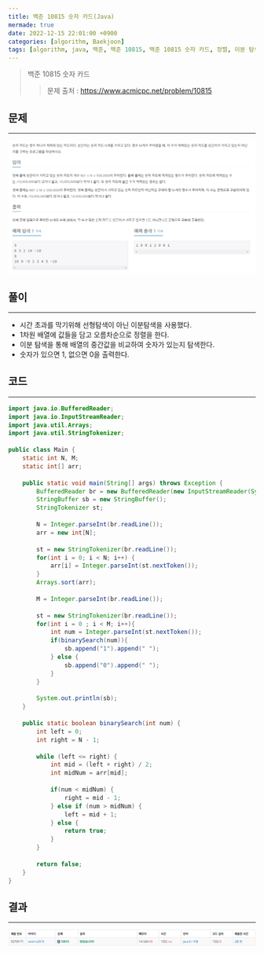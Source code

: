 ```yaml
---
title: 백준 10815 숫자 카드(Java)
mermade: true
date: 2022-12-15 22:01:00 +0900
categories: [algorithm, Baekjoon]
tags: [algorithm, java, 백준, 백준 10815, 백준 10815 숫자 카드, 정렬, 이분 탐색] # TAG names should always be lowercase
---
```

>백준 10815 숫자 카드
>> 문제 출처 : <https://www.acmicpc.net/problem/10815>


## 문제
---
![백준](/assets/img/BOJ/10815.PNG)

## 풀이
---
- 시간 초과를 막기위해 선형탐색이 아닌 이분탐색을 사용했다.
- 1차원 배열에 값들을 담고 오름차순으로 정렬을 한다.
- 이분 탐색을 통해 배열의 중간값을 비교하여 숫자가 있는지 탐색한다.
- 숫자가 있으면 1, 없으면 0을 출력한다.

## 코드
---
```java
import java.io.BufferedReader;
import java.io.InputStreamReader;
import java.util.Arrays;
import java.util.StringTokenizer;

public class Main {
    static int N, M;
    static int[] arr;

    public static void main(String[] args) throws Exception {
        BufferedReader br = new BufferedReader(new InputStreamReader(System.in));
        StringBuffer sb = new StringBuffer();
        StringTokenizer st;

        N = Integer.parseInt(br.readLine());
        arr = new int[N];

        st = new StringTokenizer(br.readLine());
        for(int i = 0; i < N; i++) {
            arr[i] = Integer.parseInt(st.nextToken());
        }
        Arrays.sort(arr);

        M = Integer.parseInt(br.readLine());

        st = new StringTokenizer(br.readLine());
        for(int i = 0 ; i < M; i++){
            int num = Integer.parseInt(st.nextToken());
            if(binarySearch(num)){
                sb.append("1").append(" ");
            } else {
                sb.append("0").append(" ");
            }
        }

        System.out.println(sb);
    }

    public static boolean binarySearch(int num) {
        int left = 0;
        int right = N - 1;

        while (left <= right) {
            int mid = (left + right) / 2;
            int midNum = arr[mid];

            if(num < midNum) {
                right = mid - 1;
            } else if (num > midNum) {
                left = mid + 1;
            } else {
                return true;
            }
        }

        return false;
    }
}
```

## 결과
---
![백준](/assets/img/BOJ/10815_result.PNG)